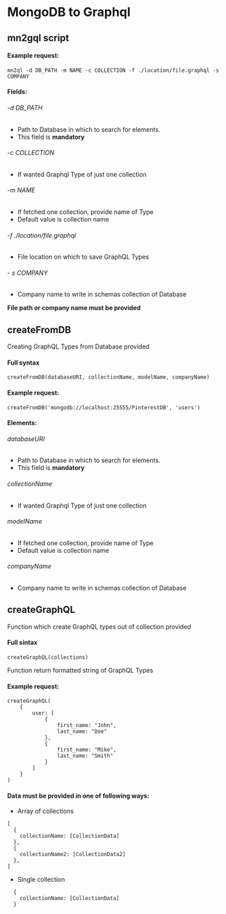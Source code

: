 # MongoDB to Graphql

## mn2gql script
#### Example request:

```
mn2ql -d DB_PATH -m NAME -c COLLECTION -f ./location/file.graphql -s COMPANY
```

#### Fields:
###### -d DB_PATH
- Path to Database in which to search for elements.
- This field is **mandatory**

###### -c COLLECTION
- If wanted Graphql Type of just one collection

###### -m NAME
- If fetched one collection, provide name of Type
- Default value is collection name

###### -f ./location/file.graphql
- File location on which to save GraphQL Types

###### - s COMPANY
- Company name to write in schemas collection of Database

**File path or company name must be provided**

## createFromDB
Creating GraphQL Types from Database provided
#### Full syntax
```
createFromDB(databaseURI, collectionName, modelName, companyName)
```

#### Example request:
```
createFromDB('mongodb://localhost:25555/PinterestDB', 'users')
```
#### Elements:
###### databaseURI
- Path to Database in which to search for elements.
- This field is **mandatory**

###### collectionName
- If wanted Graphql Type of just one collection

###### modelName
- If fetched one collection, provide name of Type
- Default value is collection name

###### companyName
- Company name to write in schemas collection of Database

## createGraphQL
Function which create GraphQL types out of collection provided

#### Full sintax
```
createGraphQL(collections)
```
Function return formatted string of GraphQL Types

#### Example request:
```
createGraphQL(
    { 
        user: [
            {
                first_name: "John", 
                last_name: "Doe"
            },
            {
                first_name: "Mike", 
                last_name: "Smith"
            }
        ]
    }
)
```

#### Data must be provided in one of following ways:
- Array of collections 
```
[ 
  { 
    collectionName: [CollectionData] 
  },
  {
    collectionName2: [CollectionData2]
  },
]
```
- Single collection
```
  { 
    collectionName: [CollectionData] 
  }
```